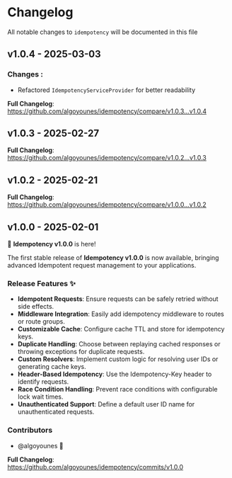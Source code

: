 # Changelog

All notable changes to `idempotency` will be documented in this file

## v1.0.4 - 2025-03-03

### Changes :

- Refactored `IdempotencyServiceProvider` for better readability

**Full Changelog**: https://github.com/algoyounes/idempotency/compare/v1.0.3...v1.0.4

## v1.0.3 - 2025-02-27

**Full Changelog**: https://github.com/algoyounes/idempotency/compare/v1.0.2...v1.0.3

## v1.0.2 - 2025-02-21

**Full Changelog**: https://github.com/algoyounes/idempotency/compare/v1.0.0...v1.0.2

## v1.0.0 - 2025-02-01

🎉 **Idempotency v1.0.0** is here!

The first stable release of **Idempotency v1.0.0** is now available, bringing advanced Idempotent request management to your applications.

### Release Features ✨

* **Idempotent Requests**: Ensure requests can be safely retried without side effects.
* **Middleware Integration**: Easily add idempotency middleware to routes or route groups.
* **Customizable Cache**: Configure cache TTL and store for idempotency keys.
* **Duplicate Handling**: Choose between replaying cached responses or throwing exceptions for duplicate requests.
* **Custom Resolvers**: Implement custom logic for resolving user IDs or generating cache keys.
* **Header-Based Idempotency**: Use the Idempotency-Key header to identify requests.
* **Race Condition Handling**: Prevent race conditions with configurable lock wait times.
* **Unauthenticated Support**: Define a default user ID name for unauthenticated requests.

### Contributors

* @algoyounes 🤠

**Full Changelog**: https://github.com/algoyounes/idempotency/commits/v1.0.0
